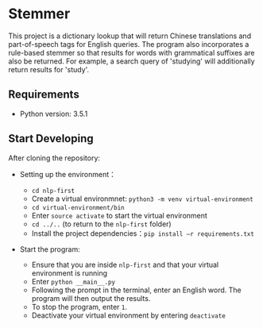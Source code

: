 # Stemmer

This project is a dictionary lookup that will return Chinese translations and part-of-speech tags for English queries. The program also incorporates a rule-based stemmer so that results for words with grammatical suffixes are also be returned. For example, a search query of 'studying' will additionally return results for 'study'.

## Requirements

* Python version: 3.5.1

## Start Developing

After cloning the repository:

* Setting up the environment：
    - `cd nlp-first`
    - Create a virtual environmnet: `python3 -m venv virtual-environment`
    - `cd virtual-environment/bin`
    - Enter `source activate` to start the virtual environment
    - `cd ../..` (to return to the `nlp-first` folder)
    - Install the project dependencies：`pip install –r requirements.txt`

* Start the program:
    - Ensure that you are inside `nlp-first` and that your virtual environment is running
    - Enter `python __main__.py`
    - Following the prompt in the terminal, enter an English word. The program will then output the results.
    - To stop the program, enter `1`.
    - Deactivate your virtual environment by entering `deactivate`
